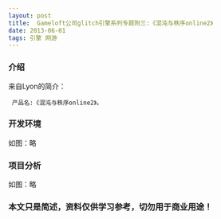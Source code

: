 ```yaml
---
layout: post
title:  Gameloft公司glitch引擎系列专题附三:《混沌与秩序online2》
date: 2013-06-01
tags: 引擎 网游
---
```



### 介绍


来自Lyon的简介：

	 产品名:《混沌与秩序online2》。




### 开发环境

如图：略

### 项目分析

如图：略



### 本文只是简述，资料仅供学习参考，切勿用于商业用途！